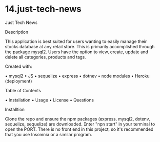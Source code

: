 # 14.just-tech-news
Just Tech News

Description

This application is best suited for users wanting to easily manage their stocks database at any retail store. This is
primarily accomplished through the package mysql2. Users have the option to view, create, update and delete all
categories, products and tags. 

Created with:

• mysql2
• JS
• sequelize
• express
• dotnev
• node modules
• Heroku (deployment)


Table of Contents

• Installation
• Usage
• License
• Questions


Installtion

Clone the repo and ensure the npm packages (express. mysql2, dotenv, sequelize, sequelize) are downloaded. Enter "npn start" in your terminal to open the PORT. There is no front end in this project, so it's recommended that you use Insomnia or a similar program. 